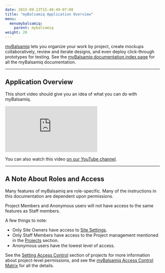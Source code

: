 ```yaml
---
date: 2015-09-23T15:48:49-07:00
title: "myBalsamiq Application Overview"
menu:
  menumybalsamiq:
    parent: mybalsamiq
weight: 20
---
```


[myBalsamiq](http://balsamiq.com/products/mockups/mybalsamiq/) lets you organize your work by project, create mockups collaboratively, review and iterate designs, and even deploy click-through prototypes for testing. See the [myBalsamiq documentation index page](/mybalsamiq/) for all the myBalsamiq documentation.

* * *

## Application Overview

This short video should give you an idea of what you can do with myBalsamiq.

<div class="video"><iframe allowfullscreen="" frameborder="0" src="http://www.youtube.com/embed/-cjEyt1ahNw"></iframe></div>

You can also watch this video [on our YouTube channel](http://www.youtube.com/watch?v=-cjEyt1ahNw).

* * *

## A Note About Roles and Access

Many features of myBalsamiq are role-specific. Many of the instructions in this documentation are dependent upon permissions.

Project Members and Anonymous users will not have access to the same features as Staff members.

A few things to note:

*   Only Site Owners have access to [Site Settings](/mybalsamiq/sitesettings/).
*   Only Staff Members have access to the Project management mentioned in the [Projects](/mybalsamiq/project/) section.
*   Anonymous users have the lowest level of access.

See the [Setting Access Control](/mybalsamiq/project/#setting-access-control) section of projects for more information about project-level permissions, and see the [myBalsamiq Access Control Matrix](/mybalsamiq/accesscontrolmatrix/) for all the details.

